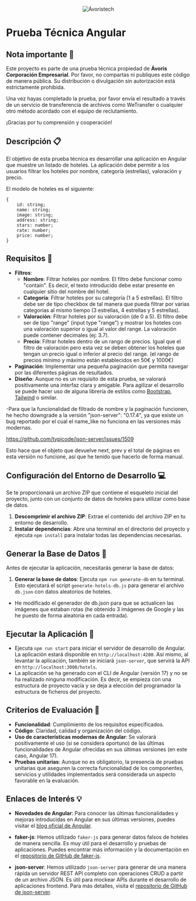 <p align="center">
  <img src="src/assets/logo.png" alt="Ávoristech" /><br />
</p>

# Prueba Técnica Angular 

## Nota importante 🚨

Este proyecto es parte de una prueba técnica propiedad de **Ávoris Corporación Empresarial**. Por favor, no compartas ni publiques este código de manera pública. Su distribución o divulgación sin autorización está estrictamente prohibida.

Una vez hayas completado la prueba, por favor envía el resultado a través de un servicio de transferencia de archivos como WeTransfer o cualquier otro método acordado con el equipo de reclutamiento.

¡Gracias por tu comprensión y cooperación!

## Descripción 📋

El objetivo de esta prueba técnica es desarrollar una aplicación en Angular que muestre un listado de hoteles. La aplicación debe permitir a los usuarios filtrar los hoteles por nombre, categoría (estrellas), valoración y precio.

El modelo de hoteles es el siguiente:
```
{ 
    id: string;
    name: string;
    image: string;
    address: string;
    stars: number;
    rate: number;
    price: number;
}
```

## Requisitos 🎯

- **Filtros**: 
  - **Nombre**: Filtrar hoteles por nombre. El filtro debe funcionar como "contain". Es decir, el texto introducido debe estar presente en cualquier sitio del nombre del hotel.
  - **Categoría**: Filtrar hoteles por su categoría (1 a 5 estrellas). El filtro debe ser de tipo checkbox de tal manera que pueda filtrar por varias categorias al mismo tiempo (3 estrellas, 4 estrellas y 5 estrellas).
  - **Valoración**: Filtrar hoteles por su valoración (de 0 a 5). El filtro debe ser de tipo "range" (input type "range") y mostrar los hoteles con una valoración superior o igual al valor del range. La valoración puede contener decimales (ej: 3.7).
  - **Precio**: Filtrar hoteles dentro de un rango de precios. Igual que el filtro de valoración pero esta vez se deben obtener los hoteles que tengan un precio igual o inferior al precio del range. (el rango de precios mínimo y máximo están establecidos en 50€ y 1000€)
- **Paginación**: Implementar una pequeña paginación que permita navegar por las diferentes páginas de resultados.
- **Diseño**: Aunque no es un requisito de esta prueba, se valorará positivamente una interfaz clara y amigable. Para agilizar el desarrollo se puede hacer uso de alguna librería de estilos como [Bootstrap](https://getbootstrap.com/), [Tailwind](https://tailwindcss.com/) o similar.

-Para que la funcionalidad de filtrado de nombre y la paginación funcionen, he hecho downgrade a la versión "json-server": "0.17.4", ya que existe un bug reportado por el cual el name_like no funciona en las versiones más modernas.

https://github.com/typicode/json-server/issues/1509

Esto hace que el objeto que devuelve next, prev y el total de páginas en esta versión no funcione, así que he tenido que hacerlo de forma manual.

## Configuración del Entorno de Desarrollo 💻

Se te proporcionará un archivo ZIP que contiene el esqueleto inicial del proyecto, junto con un conjunto de datos de hoteles para utilizar como base de datos.

1. **Descomprimir el archivo ZIP**: Extrae el contenido del archivo ZIP en tu entorno de desarrollo.
2. **Instalar dependencias**: Abre una terminal en el directorio del proyecto y ejecuta `npm install` para instalar todas las dependencias necesarias.

## Generar la Base de Datos 🏃

Antes de ejecutar la aplicación, necesitarás generar la base de datos:

1. **Generar la base de datos**: Ejecuta `npm run generate-db` en tu terminal. Esto ejecutará el script `generate-hotels-db.js` para generar el archivo `db.json` con datos aleatorios de hoteles.

- He modificado el generador de db.json para que se actualicen las imágenes que estaban rotas (he obtenido 3 imágenes de Google y las he puesto de forma aleatoria en cada entrada).

## Ejecutar la Aplicación 🚀

- Ejecuta `npm run start` para iniciar el servidor de desarrollo de Angular. La aplicación estará disponible en `http://localhost:4200`. Así mismo, al levantar la aplicación, también se iniciará `json-server`, que servirá la API en `http://localhost:3000/hotels`.
- La aplicación se ha generado con el CLI de Angular (versión 17) y no se ha realizado ninguna modificación. Es decir, se empieza con una estructura de proyecto vacía y se deja a elección del programador la estructura de ficheros del proyecto. 

## Criterios de Evaluación 🔎

- **Funcionalidad**: Cumplimiento de los requisitos especificados.
- **Código**: Claridad, calidad y organización del código.
- **Uso de características modernas de Angular**: Se valorará positivamente el uso  (si se considera oportuno) de las últimas funcionalidades de Angular ofrecidas en sus últimas versiones (en este caso, Angular 17).
- **Pruebas unitarias**: Aunque no es obligatorio, la presencia de pruebas unitarias que aseguren la correcta funcionalidad de los componentes, servicios y utilidades implementados será considerada un aspecto favorable en la evaluación.

## Enlaces de Interés 💡

- **Novedades de Angular**: Para conocer las últimas funcionalidades y mejoras introducidas en Angular en sus últimas versiones, puedes visitar el [blog oficial de Angular](https://blog.angular.io/).

- **faker-js**: Hemos utilizado `faker-js` para generar datos falsos de hoteles de manera sencilla. Es muy útil para el desarrollo y pruebas de aplicaciones. Puedes encontrar más información y la documentación en el [repositorio de GitHub de faker-js](https://github.com/faker-js/faker).

- **json-server**: Hemos utilizado `json-server` para generar de una manera rápida un servidor REST API completo con operaciones CRUD a partir de un archivo JSON. Es útil para mockear APIs durante el desarrollo de aplicaciones frontend. Para más detalles, visita el [repositorio de GitHub de json-server](https://github.com/typicode/json-server).
